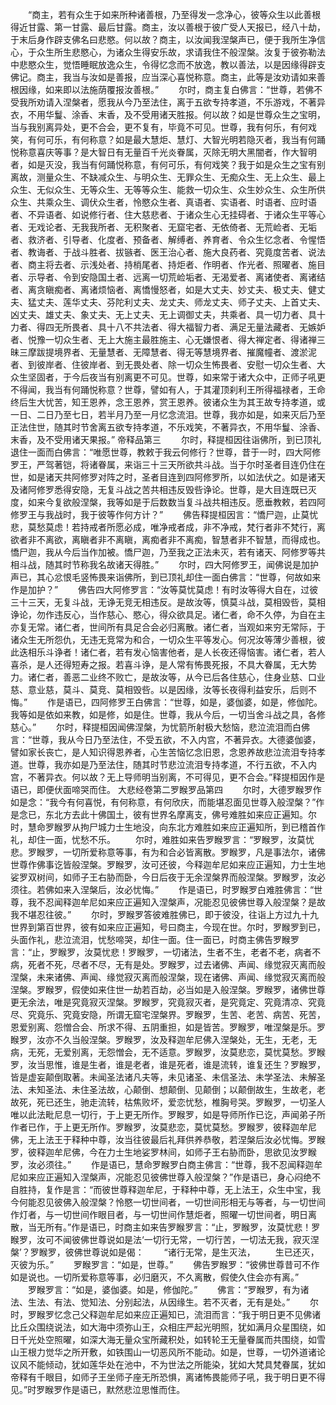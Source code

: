 <!-- { "loadSidebar": true } -->
　　“商主，若有众生于如来所种诸善根，乃至得发一念净心，彼等众生以此善根得近甘露、第一甘露、最后甘露。商主，汝以善根于彼广受人天报已，经八十劫，于末后身作辟支佛名曰悲愍。何以故？商主，以汝闻我涅槃声已，便于我所生净信心，于众生所生悲愍心，为诸众生得安乐故，求请我住不般涅槃。汝复于彼弥勒法中悲愍众生，觉悟睡眠放逸众生，令得忆念而不放逸，教以善法，以是因缘得辟支佛记。商主，我当与汝如是善报，应当深心喜悦称意。商主，此等是汝劝请如来善根因缘，如来即以法施荫覆报汝善根。”
　　尔时，商主复白佛言：“世尊，若佛不受我所劝请入涅槃者，愿我从今乃至法住，离于五欲专持孝道，不乐游戏，不著异衣，不用华鬘、涂香、末香，及不受用诸天胜报。何以故？如是世尊众生之宝明，当与我别离异处，更不合会，更不复有，毕竟不可见。世尊，我有何乐，有何戏笑，有何可乐，有何称意？如是最大慧炬、慧灯、大智光明若隐灭者，我当有何踊悦称意喜庆等事？是大智日有无量百千光炎眷属，灭除无明大黑闇者，作大智明者，如是灭没，我当有何踊悦称意，有何可乐，有何戏笑？我于如是众生之宝有别离故，测量众生、不缺减众生、与明众生、无罪众生、无痴众生、无上众生、最上众生、无似众生、无等众生、无等等众生、能救一切众生、众生妙众生、众生所供众生、共乘众生、调伏众生者，怜愍众生者、真语者、实语者、时语者、应时语者、不异语者、如说修行者、住大慈悲者、于诸众生心无挂碍者、于诸众生平等心者、无戏论者、无我我所者、无积聚者、无窟宅者、无依倚者、无荒崄者、无垢者、救济者、引导者、化度者、预备者、解缚者、养育者、令众生忆念者、令惺悟者、教诲者、于战斗胜者、拔镞者、医王治心者、施大良药者、究竟度苦者、说法者、商主将去者、示浅处者、持梢尾者、持炬者、作明者、作光者、照曜者、施目者、示导者、令到安隐国土者、远离一切荒崄垢者、无渴爱者、离诸使者、离诸结者、离贪瞋痴者、离诸烦恼者、离憍慢怒者，如是大丈夫、妙丈夫、极丈夫、健丈夫、猛丈夫、莲华丈夫、芬陀利丈夫、龙丈夫、师龙丈夫、师子丈夫、上首丈夫、凶丈夫、雄丈夫、象丈夫、无上丈夫、无上调御丈夫，共乘者、具一切力者、具十力者、得四无所畏者、具十八不共法者、得大福智力者、满足无量法藏者、无嫉妒者、悦豫一切众生者、无上大施主最胜施主、心无嫌恨者、得大禅定者、得诸禅三昧三摩跋提境界者、无量慧者、无障慧者、得无等慧境界者、摧魔幢者、渡淤泥者、到彼岸者、住彼岸者、到无畏处者、除一切众生怖畏者、安慰一切众生者、大众生坚固者，于今后夜当有别离更不可见。世尊，如来常于诸大众中，正师子吼更不得闻，我当有何踊悦称意？世尊，譬如有人，于其灌顶刹利王所得福禄者，王命终后生大忧苦，知王恩养，念王恩养，赏王恩养。彼诸众生为其王故专持孝道，或一日、二日乃至七日，若半月乃至一月忆念流泪。世尊，我亦如是，如来灭后乃至正法住世，随其时节舍离五欲专持孝道，不乐戏笑，不著异衣，不用华鬘、涂香、末香，及不受用诸天果报。”
帝释品第三
　　尔时，释提桓因往诣佛所，到已顶礼退住一面而白佛言：“唯愿世尊，教敕于我云何修行？世尊，昔于一时，四大阿修罗王，严驾著铠，将诸眷属，来诣三十三天所欲共斗战。当于尔时圣者目连仍住在世，如是诸天共阿修罗对阵之时，圣者目连到四阿修罗所，以如法伏之。如是诸天及诸阿修罗悉得安隐，无复斗战之苦共相违反毁呰诤论。世尊，是大目连既已灭度，如来今复欲般涅槃，我等如是于后数数当复斗战共相违反。愿垂教敕，若四阿修罗王与我战时，我于彼等作何方计？”
　　佛告释提桓因言：“憍尸迦，止莫忧悲，莫愁莫虑！若持戒者所愿必成，唯净戒者成，非不净戒，梵行者非不梵行，离欲者非不离欲，离瞋者非不离瞋，离痴者非不离痴，智慧者非不智慧，而得成也。憍尸迦，我从今后当作加被。憍尸迦，乃至我之正法未灭，若有诸天、阿修罗等共相斗战，随其时节称我名故诸天得胜。”
　　尔时，四大阿修罗王，闻佛说是加护声已，其心忿恨毛竖怖畏来诣佛所，到已顶礼却住一面白佛言：“世尊，何故如来作是加护？”
　　佛告四大阿修罗言：“汝等莫忧莫虑！有时汝等得大自在，过彼三十三天，无复斗战，无诤无竞无相违反。是故汝等，慎莫斗战，莫相毁呰，莫相诤论，勿作违反心，当作慈心、愍心，得众欲具足。诸仁者，命不久停，为自在主亦复无常。诸仁者，世间所有具足合会必归离散。诸仁者，当观如来穷无常际，于诸众生无所怨仇，无违无竞常为和合，一切众生平等发心。何况汝等薄少善根，彼此迭相乐斗诤者！诸仁者，若有发心恼害他者，是人长夜还得恼害。诸仁者，若人喜杀，是人还得短寿之报。若喜斗诤，是人常有怖畏死报，不具大眷属，无大势力。诸仁者，善恶二业终不败亡，是故汝等，从今已后各住慈心，住身业慈、口业慈、意业慈，莫斗、莫竞、莫相毁呰。以是因缘，汝等长夜得利益安乐，后则不悔。”
　　作是语已，四阿修罗王白佛言：“世尊，如是，婆伽婆，如是，修伽陀。我等如是依如来教，如是修，如是住。世尊，我从今后，一切当舍斗战之具，各修慈心。”
　　尔时，释提桓因闻佛涅槃，为忧箭所射极大愁恼，悲泣流泪而白佛言：“世尊，我从今日乃至法住，不受五欲，不入内宫，不著异衣。大德婆伽婆，譬如家长丧亡，是人知识得恩养者，心生苦恼忆念旧恩，念恩养故悲泣流泪专持孝道。世尊，我亦如是乃至法住，随其时节悲泣流泪专持孝道，不行五欲，不入内宫，不著异衣。何以故？无上导师明当别离，不可得见，更不合会。”释提桓因作是语已，即便伏面啼哭而住。
大悲经卷第二罗睺罗品第四
　　尔时，大德罗睺罗作如是念：“我今有何喜悦，有何称意，有何欣庆，而能堪忍面见世尊入般涅槃？”作是念已，东北方去此十佛国土，彼有世界名摩离支，佛号难胜如来应正遍知。尔时，慧命罗睺罗从拘尸城力士生地没，向东北方难胜如来应正遍知所，到已稽首作礼，却住一面，忧愁不乐。
　　尔时，难胜如来告罗睺罗言：“罗睺罗，汝莫忧悲。罗睺罗，一切所爱称意等事，有为和合必皆离散。罗睺罗，凡是事法尔，诸佛世尊作佛事讫皆般涅槃。罗睺罗，汝可还彼，今释迦牟尼如来应正遍知，力士生地娑罗双树间，如师子王右胁而卧，今日后夜于无余涅槃界而般涅槃。罗睺罗，汝必须往。若佛如来入涅槃后，汝必忧悔。”
　　作是语已，时罗睺罗白难胜佛言：“世尊，我不忍闻释迦牟尼如来应正遍知入涅槃声，况能忍见彼佛世尊入般涅槃？是故我不堪忍往彼。”
　　尔时，罗睺罗答彼难胜佛已，即于彼没，往诣上方过九十九世界到第百世界，彼有如来应正遍知，号曰商主，今现在世。尔时，罗睺罗到已，头面作礼，悲泣流泪，忧愁啼哭，却住一面。住一面已，时商主佛告罗睺罗言：“止，罗睺罗，汝莫忧悲！罗睺罗，一切诸法，生者不生，老者不老，病者不病，死者不死，尽者不尽，无有是处。罗睺罗，过去诸佛、声闻、缘觉寂灭离而般涅槃，未来诸佛、声闻、缘觉寂灭离而般涅槃，现在诸佛、声闻、缘觉寂灭离而般涅槃。罗睺罗，假使如来住世一劫若百劫，必当如是入般涅槃。罗睺罗，诸佛世尊更无余法，唯是究竟寂灭涅槃。罗睺罗，究竟寂灭者，是究竟定、究竟清凉、究竟尽、究竟乐、究竟安隐，所谓无窟宅涅槃界。罗睺罗，生苦、老苦、病苦、死苦，恩爱别离、怨憎合会、所求不得、五阴重担，如是皆苦。罗睺罗，唯涅槃是乐。罗睺罗，汝亦不久当般涅槃。罗睺罗，汝及释迦牟尼佛入涅槃处，无生，无老，无病，无死，无爱别离，无怨憎会，无不适意。罗睺罗，汝莫悲恋，莫忧莫愁。罗睺罗，汝当思惟，谁是生者，谁是老者，谁是死者，谁是流转，谁复还生？罗睺罗，皆是虚妄颠倒取著。未闻圣法诸凡夫等，未见诸圣、未信圣法、未学圣法、未解圣法、未知圣法、未住圣法故，心颠倒、想颠倒、见颠倒；以颠倒故生，生故老，老故死，死已还生，驰走流转，枯焦败坏，爱恋忧愁，椎胸号哭。罗睺罗，一切圣人唯以此法毗尼息一切行，于上更无所作。罗睺罗，如是导师所作已讫，声闻弟子所作者已作，于上更无所作。罗睺罗，汝莫悲恋，莫忧莫愁。罗睺罗，彼释迦牟尼佛，无上法王于释种中尊，汝当往彼最后礼拜供养恭敬，若涅槃后汝必忧悔。罗睺罗，彼释迦牟尼佛，今在力士生地娑罗林间，如师子王右胁而卧，思欲见汝罗睺罗，汝必须往。”
　　作是语已，慧命罗睺罗白商主佛言：“世尊，我不忍闻释迦牟尼如来应正遍知入涅槃声，况能忍见彼佛世尊入般涅槃？”作是语已，身心闷绝不自胜持，复作是言：“而彼世尊释迦牟尼，于释种中尊，无上法王，众生中宝，我今何能忍见彼佛入般涅槃？怜愍一切世间者，一切世间形相无与等者，与一切世间作灯者，与一切世间作眼目者，与一切世间作慧炬者，照曜一切世间者，明日离散，当无所有。”作是语已，时商主如来告罗睺罗言：“止，罗睺罗，汝莫忧悲！罗睺罗，汝可不闻彼佛世尊说如是法‘一切行无常，一切行苦，一切法无我，寂灭涅槃’？罗睺罗，彼佛世尊说如是偈：
　　“诸行无常，是生灭法，
　　生已还灭，灭彼为乐。”
　　罗睺罗言：“如是，世尊。”
　　佛告罗睺罗：“彼佛世尊昔可不作如是说也。一切所爱称意等事，必归磨灭，不久离散，假使久住会亦有离。”
　　罗睺罗言：“如是，婆伽婆。如是，修伽陀。”
　　佛言：“罗睺罗，有为诸法、生法、有法、觉知法、分别起法，从因缘生。若不灭者，无有是处。”
　　尔时，罗睺罗忆念己父释迦牟尼如来应正遍知已，流泪而言：“我于明日更不见佛诸比丘众围绕说法，如大海中须弥山王，众相庄严起光明照，犹如满月众星围绕，如日千光处空照曜，如深大海无量众宝所藏积处，如转轮王无量眷属而共围绕，如雪山王根力觉华之所开敷，如铁围山一切恶风所不能动。如是，世尊，一切外道诸论议风不能倾动，犹如莲华处在池中，不为世法之所能染，犹如大梵具梵眷属，犹如帝释有千眼目，如师子王坐师子座无所恐惧，离诸怖畏能师子吼，我于明日更不得见。”时罗睺罗作是语已，默然悲泣思惟而住。
